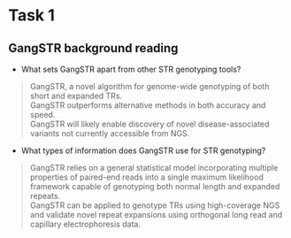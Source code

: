 # Task 1
## GangSTR background reading

- What sets GangSTR apart from other STR genotyping tools?
> GangSTR, a novel algorithm for genome-wide genotyping of both short and expanded TRs. <br>
GangSTR outperforms alternative methods in both accuracy and speed.<br>
GangSTR will likely enable discovery of novel disease-associated variants not currently accessible from NGS.

- What types of information does GangSTR use for STR genotyping?
> GangSTR relies on a general statistical model incorporating multiple properties of paired-end reads into a single maximum likelihood framework capable of genotyping both normal length and expanded repeats. <br>
GangSTR can be applied to genotype TRs using high-coverage NGS and validate novel repeat expansions using orthogonal long read and capillary electrophoresis data. 

